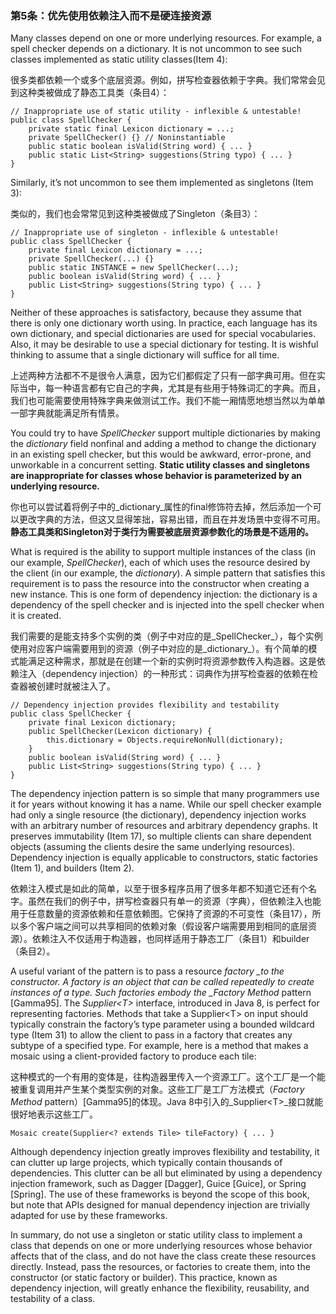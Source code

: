 ### 第5条：优先使用依赖注入而不是硬连接资源

Many classes depend on one or more underlying resources. For example, a spell checker depends on a dictionary. It is not uncommon to see such classes implemented as static utility classes\(Item 4\):

很多类都依赖一个或多个底层资源。例如，拼写检查器依赖于字典。我们常常会见到这种类被做成了静态工具类（条目4）：

```
// Inappropriate use of static utility - inflexible & untestable!
public class SpellChecker {
    private static final Lexicon dictionary = ...;
    private SpellChecker() {} // Noninstantiable
    public static boolean isValid(String word) { ... }
    public static List<String> suggestions(String typo) { ... }
}
```

Similarly, it’s not uncommon to see them implemented as singletons \(Item 3\):

类似的，我们也会常常见到这种类被做成了Singleton（条目3）：

```
// Inappropriate use of singleton - inflexible & untestable!
public class SpellChecker {
    private final Lexicon dictionary = ...;
    private SpellChecker(...) {}
    public static INSTANCE = new SpellChecker(...);
    public boolean isValid(String word) { ... }
    public List<String> suggestions(String typo) { ... }
}
```

Neither of these approaches is satisfactory, because they assume that there is only one dictionary worth using. In practice, each language has its own dictionary, and special dictionaries are used for special vocabularies. Also, it may be desirable to use a special dictionary for testing. It is wishful thinking to assume that a single dictionary will suffice for all time.

上述两种方法都不不是很令人满意，因为它们都假定了只有一部字典可用。但在实际当中，每一种语言都有它自己的字典，尤其是有些用于特殊词汇的字典。而且，我们也可能需要使用特殊字典来做测试工作。我们不能一厢情愿地想当然以为单单一部字典就能满足所有情景。

You could try to have _SpellChecker_ support multiple dictionaries by making the _dictionary_ field nonfinal and adding a method to change the dictionary in an existing spell checker, but this would be awkward, error-prone, and unworkable in a concurrent setting. **Static utility classes and singletons are inappropriate for classes whose behavior is parameterized by an underlying resource.**

你也可以尝试着将例子中的_dictionary_属性的final修饰符去掉，然后添加一个可以更改字典的方法，但这又显得笨拙，容易出错，而且在并发场景中变得不可用。**静态工具类和Singleton对于类行为需要被底层资源参数化的场景是不适用的。**

What is required is the ability to support multiple instances of the class \(in our example, _SpellChecker_\), each of which uses the resource desired by the client \(in our example, the _dictionary_\). A simple pattern that satisfies this requirement is to pass the resource into the constructor when creating a new instance. This is one form of dependency injection: the dictionary is a dependency of the spell checker and is injected into the spell checker when it is created.

我们需要的是能支持多个实例的类（例子中对应的是_SpellChecker_），每个实例使用对应客户端需要用到的资源（例子中对应的是_dictionary_）。有个简单的模式能满足这种需求，那就是在创建一个新的实例时将资源参数传入构造器。这是依赖注入（dependency injection）的一种形式：词典作为拼写检查器的依赖在检查器被创建时就被注入了。

```
// Dependency injection provides flexibility and testability
public class SpellChecker {
    private final Lexicon dictionary;
    public SpellChecker(Lexicon dictionary) {
        this.dictionary = Objects.requireNonNull(dictionary);
    } 
    public boolean isValid(String word) { ... }
    public List<String> suggestions(String typo) { ... }
}
```

The dependency injection pattern is so simple that many programmers use it for years without knowing it has a name. While our spell checker example had only a single resource \(the dictionary\), dependency injection works with an arbitrary number of resources and arbitrary dependency graphs. It preserves immutability \(Item 17\), so multiple clients can share dependent objects \(assuming the clients desire the same underlying resources\). Dependency injection is equally applicable to constructors, static factories \(Item 1\), and builders \(Item 2\).

依赖注入模式是如此的简单，以至于很多程序员用了很多年都不知道它还有个名字。虽然在我们的例子中，拼写检查器只有单一的资源（字典），但依赖注入也能用于任意数量的资源依赖和任意依赖图。它保持了资源的不可变性（条目17），所以多个客户端之间可以共享相同的依赖对象（假设客户端需要用到相同的底层资源）。依赖注入不仅适用于构造器，也同样适用于静态工厂（条目1）和builder（条目2）。

A useful variant of the pattern is to pass a resource _factory \_to the constructor. A factory is an object that can be called repeatedly to create instances of a type. Such factories embody the \_Factory Method_ pattern \[Gamma95\]. The _Supplier&lt;T&gt;_ interface, introduced in Java 8, is perfect for representing factories. Methods that take a Supplier&lt;T&gt; on input should typically constrain the factory’s type parameter using a bounded wildcard type \(Item 31\) to allow the client to pass in a factory that creates any subtype of a specified type. For example, here is a method that makes a mosaic using a client-provided factory to produce each tile:

这种模式的一个有用的变体是，往构造器里传入一个资源工厂。这个工厂是一个能被重复调用并产生某个类型实例的对象。这些工厂是工厂方法模式（_Factory Method_ pattern）\[Gamma95\]的体现。Java 8中引入的_Supplier&lt;T&gt;_接口就能很好地表示这些工厂。

```
Mosaic create(Supplier<? extends Tile> tileFactory) { ... }
```

Although dependency injection greatly improves flexibility and testability, it can clutter up large projects, which typically contain thousands of dependencies. This clutter can be all but eliminated by using a dependency injection framework, such as Dagger \[Dagger\], Guice \[Guice\], or Spring \[Spring\]. The use of these frameworks is beyond the scope of this book, but note that APIs designed for manual dependency injection are trivially adapted for use by these frameworks.

In summary, do not use a singleton or static utility class to implement a class that depends on one or more underlying resources whose behavior affects that of the class, and do not have the class create these resources directly. Instead, pass the resources, or factories to create them, into the constructor \(or static factory or builder\). This practice, known as dependency injection, will greatly enhance the flexibility, reusability, and testability of a class.


